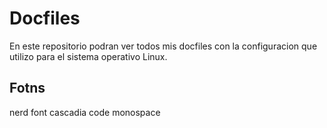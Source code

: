 # Docfiles
En este repositorio podran ver todos mis docfiles con la configuracion que utilizo para el sistema operativo Linux.

## Fotns
nerd font cascadia code monospace
